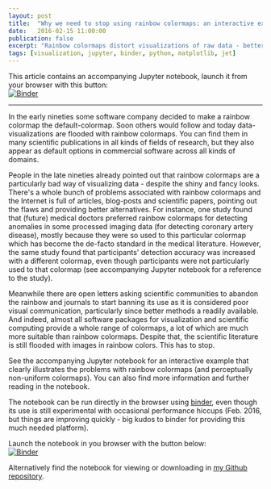 ```yaml
---
layout: post
title:  "Why we need to stop using rainbow colormaps: an interactive example"
date:   2016-02-15 11:00:00
publication: false
excerpt: "Rainbow colormaps distort visualizations of raw data - better alternatives can easily be found and should be used. See here why..."
tags: [visualization, jupyter, binder, python, matplotlib, jet]
---
```


This article contains an accompanying Jupyter notebook, launch it from your browser with this button:  
[![Binder](http://mybinder.org/badge.svg)](http://mybinder.org/repo/tgenewein/StopUsingRainbowColormaps)

---

In the early nineties some software company decided to make a rainbow colormap the default-colormap. Soon others would follow and today data-visualizations are flooded with rainbow colormaps. You can find them in many scientific publications in all kinds of fields of research, but they also appear as default options in commercial software across all kinds of domains. 

People in the late nineties already pointed out that rainbow colormaps are a particularly bad way of visualizing data - despite the shiny and fancy looks. There's a whole bunch of problems associated with rainbow colormaps and the Internet is full of articles, blog-posts and scientific papers, pointing out the flaws and providing better alternatives. For instance, one study found that (future) medical doctors preferred rainbow colormaps for detecting anomalies in some processed imaging data (for detecting coronary artery disease), mostly because they were so used to this particular colormap which has become the de-facto standard in the medical literature. However, the same study found that participants' detection accuracy was increased with a different colormap, even though participants were not particularly used to that colormap (see accompanying Jupyter notebook for a reference to the study).

Meanwhile there are open letters asking scientific communities to abandon the rainbow and journals to start banning its use as it is considered poor visual communication, particularly since better methods a readily available. And indeed, almost all software packages for visualization and scientific computing provide a whole range of colormaps, a lot of which are much more suitable than rainbow colormaps. Despite that, the scientific literature is still flooded with images in rainbow colors. This has to stop.

See the accompanying Jupyter notebook for an interactive example that clearly illustrates the problems with rainbow colormaps (and perceptually non-uniform colormaps). You can also find more information and further reading in the notebook.

The notebook can be run directly in the browser using [binder](http://mybinder.org/), even though its use is still experimental with occasional performance hiccups (Feb. 2016, but things are improving quickly - big kudos to binder for providing this much needed platform).

Launch the notebook in you browser with the button below:  
[![Binder](http://mybinder.org/badge.svg)](http://mybinder.org/repo/tgenewein/StopUsingRainbowColormaps)

Alternatively find the notebook for viewing or downloading in [my Github repository](https://github.com/tgenewein/StopUsingRainbowColormaps).

